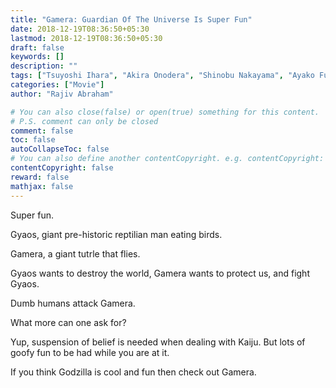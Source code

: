 ```yaml
---
title: "Gamera: Guardian Of The Universe Is Super Fun"
date: 2018-12-19T08:36:50+05:30
lastmod: 2018-12-19T08:36:50+05:30
draft: false
keywords: []
description: ""
tags: ["Tsuyoshi Ihara", "Akira Onodera", "Shinobu Nakayama", "Ayako Fujitani"]
categories: ["Movie"]
author: "Rajiv Abraham"

# You can also close(false) or open(true) something for this content.
# P.S. comment can only be closed
comment: false
toc: false
autoCollapseToc: false
# You can also define another contentCopyright. e.g. contentCopyright: "This is another copyright."
contentCopyright: false
reward: false
mathjax: false
---
```


Super fun. 

Gyaos, giant pre-historic reptilian man eating birds. 

Gamera, a giant tutrle that flies.

Gyaos wants to destroy the world, Gamera wants to protect us, and fight Gyaos.

Dumb humans attack Gamera.

What more can one ask for?

Yup, suspension of belief is needed when dealing with Kaiju. But lots of goofy fun to be had while you are at it.

If you think Godzilla is cool and fun then check out Gamera.